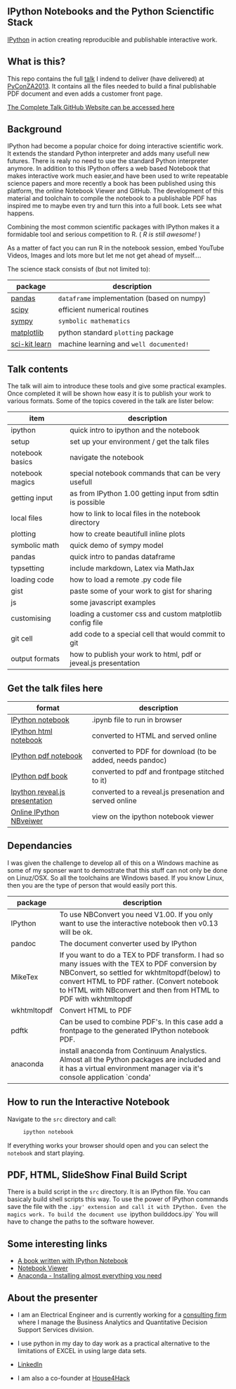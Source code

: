 IPython Notebooks and the Python Scienctific Stack
---

[IPython](http://ipython.org/) in action creating reproducible and publishable interactive work.

What is this?
------

This repo contains the full [talk](http://za.pycon.org/talks/10/) I indend to deliver (have delivered) at [PyConZA2013](http://za.pycon.org/). It contains all the files needed to build a final publishable PDF document and even adds a customer front page.

[The Complete Talk GitHub Website can be accessed here][6]

Background
-------------
IPython had become a popular choice for doing interactive scientific work. It extends the standard Python interpreter and adds many usefull new futures. There is realy no need to use the standard Python interpreter anymore.
In addition to this IPython offers a web based Notebook that makes interactive work much easier,and have been used to write repeatable science papers and more recently a book has been published using this platform, the online Notebook Viewer and GitHub. The development of this material and toolchain to compile the notebook to a publishable PDF has inspired me to maybe even try and turn this into a full book. Lets see what happens.

Combining the most common scientific packages with IPython makes it a formidable tool and serious competition to R. ( _R is still awesome!_ )

As a matter of fact you can run R in the notebook session, embed YouTube Videos, Images and lots more but let me not get ahead of myself....

The science stack consists of (but not limited to):

package  |  description
---  |  ---
[pandas][1]  |  `dataframe` implementation (based on numpy)
[scipy][2]  |  efficient numerical routines
[sympy][3]  |  `symbolic mathematics`
[matplotlib][4]  |  python standard `plotting` package
[sci-kit learn][5] | machine learning and `well documented!`

Talk contents
--------
The talk will aim to introduce these tools and give some practical examples. Once completed it will be shown how easy it is to publish your work to various formats. Some of the topics covered in the talk are lister below:

item   | description
---- |  -------
ipython | quick intro to ipython and the notebook
setup  | set up your environment / get the talk files
notebook basics | navigate the notebook
notebook magics | special notebook commands that can be very usefull
getting input   | as from IPython 1.00 getting input from sdtin is possible
local files | how to link to local files in the notebook directory
plotting	| how to create beautifull inline plots
symbolic math | quick demo of sympy model
pandas  | quick intro to pandas dataframe
typsetting | include markdown, Latex via MathJax
loading code | how to load a remote .py code file
gist         | paste some of your work to gist for sharing
js		| some javascript examples
customising | loading a customer css and custom matplotlib config file
git cell    | add code to a special cell that would commit to git
output formats | how to publish your work to html, pdf or jeveal.js presentation


Get the talk files here
------
format  | description
------- | ------------
[IPython notebook](https://github.com/Tooblippe/zapycon2013_ipython_science/blob/master/src/pycon13_ipython.ipynb)  |  .ipynb file to run in browser
[IPython html notebook](http://htmlpreview.github.io/?https://github.com/Tooblippe/zapycon2013_ipython_science/blob/master/src/output/pycon13_ipython.html) | converted to HTML and served online
[IPython pdf notebook](https://github.com/Tooblippe/zapycon2013_ipython_science/blob/master/src/output/pycon13_ipython.pdf?raw=true)  | converted to PDF for download (to be added, needs pandoc)
[IPython pdf book](https://github.com/Tooblippe/zapycon2013_ipython_science/blob/master/src/output/finaldoc.pdf?raw=true)  | converted to pdf and frontpage stitched to it)
[Ipython reveal.js presentation](http://htmlpreview.github.io/?https://github.com/Tooblippe/zapycon2013_ipython_science/blob/master/src/output/pycon13_ipython.slides.html#/) | converted to a reveal.js presenation and served online
[Online IPython NBveiwer](http://nbviewer.ipython.org/urls/raw.github.com/Tooblippe/zapycon2013_ipython_science/master/src/pycon13_ipython.ipynb)  | view on the ipython notebook viewer


Dependancies
-------------
I was given the challenge to develop all of this on a Windows machine as some of my sponser want to demostrate that this stuff can not only be done on Linuz/OSX. So all the toolchains are Windows based. If you know Linux, then you are the type of person that would easily port this.

package  |  description
-------- | ------------
IPython  | To use NBConvert you need V1.00. If you only want to use the interactive notebook then v0.13 will be ok.
pandoc 	 | The document converter used by IPython
MikeTex  | If you want to do a TEX to PDF transform. I had so many issues with the TEX to PDF conversion by NBConvert, so settled for wkhtmltopdf(below) to convert HTML to PDF rather. (Convert notebook to HTML with NBconvert and then from HTML to PDF with wkhtmltopdf
wkhtmltopdf  | Convert HTML to PDF
pdftk   |  Can be used to combine PDF's. In this case add a frontpage to the generated IPython notebook PDF.
anaconda  | install anaconda from Continuum Analystics. Almost all the Python packages are included and it has a virtual environment manager via it's console application `conda'
 
How to run the Interactive Notebook
--------
Navigate to the `src` directory and call:

 ```python
      ipython notebook
```

If everything works your browser should open and you can select the `notebook` and start playing.
 
PDF, HTML, SlideShow Final Build Script
------------
There is a build script in the `src` directory. It is an IPython file. You can basicaly build shell scripts this way. To use the power of IPython commands save the file with the `.ipy' extension and call it with IPython. Even the magics work. To build the document use `ipython builddocs.ipy` You will have to change the paths to the software however.


Some interesting links
-----------------------
* [A book written with IPython Notebook][7]
* [Notebook Viewer][8]
* [Anaconda - Installing almost everything you need][9]


About the presenter
----------
* I am an Electrical Engineer and is currently working for a [consulting firm][10] where I manage the Business Analytics and Quantitative Decision Support Services division.
* I use python in my day to day work as a practical alternative to the limitations of EXCEL in using large data sets.
* [LinkedIn][11]
* I am also a co-founder at [House4Hack][12]



  [1]: http://pandas.pydata.org/
  [2]: http://www.scipy.org/
  [3]: http://sympy.org/en/index.html
  [4]: http://matplotlib.org/
  [5]: http://scikit-learn.org/
  [6]: http://tooblippe.github.io/zapycon2013_ipython_science
  [7]: http://camdavidsonpilon.github.io/Probabilistic-Programming-and-Bayesian-Methods-for-Hackers/
  [8]: http://nbviewer.ipython.org/
  [9]: http://www.continuum.io/downloads
  [10]: http://www.eon.co.za/index.php/our-services-main/our-services/business-analytics
  [11]: http://www.linkedin.com/in/tobienortje
  [12]: http://www.house4hack.co.za/